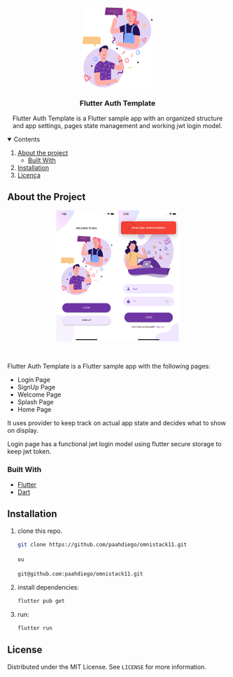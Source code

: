 <!-- PROJECT LOGO -->
<br />
<p align="center">

  <img src=".github/chat.svg" alt="Flutter Auth Template" width="160">


  <h3 align="center">Flutter Auth Template</h3>

  <p align="center">
    Flutter Auth Template is a Flutter sample app with an organized structure and app settings, pages state management and working jwt login model. 
    <br />
  </p>
</p>



<!-- TABLE OF CONTENTS -->
<details open="close">
  <summary>Contents</summary>
  <ol>
    <li>
      <a href="#about-the-project">About the project</a>
      <ul>
        <li><a href="#built-with">Built With</a></li>
      </ul>
    </li>
    <li><a href="#installation">Installation</a></li>
    <li><a href="#licença">Licença</a></li>
  </ol>
</details>



<!-- ABOUT THE PROJECT -->
## About the Project
  <p align="center">
  <img src=".github/welcome.png" alt="WelcomePage" height="300">
  <img src=".github/error.png" alt="Login Error" height="300">
  </p>
  </br>

  Flutter Auth Template is a Flutter sample app with the following pages:
  - Login Page
  - SignUp Page
  - Welcome Page
  - Splash Page
  - Home Page

  It uses provider to keep track on actual app state and decides what to show on display.
  
  Login page has a functional jwt login model using flutter secure storage to keep jwt token.
 

### Built With

* [Flutter](https://flutter.dev/)
* [Dart](https://dart.dev/)

## Installation

1. clone this repo.
   ```sh
   git clone https://github.com/paahdiego/omnistack11.git    
   
   ou
   
   git@github.com:paahdiego/omnistack11.git
   ```
   
2. install dependencies:
 
   ```sh
   flutter pub get
   ```
   
3. run:
   ```sh
   flutter run
   ```   
   
<!-- LICENSE -->
## License

Distributed under the MIT License. See `LICENSE` for more information.
